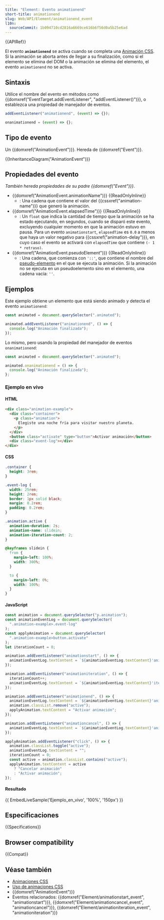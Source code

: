 ```yaml
---
title: "Element: Evento animationend"
short-title: animationend
slug: Web/API/Element/animationend_event
l10n:
  sourceCommit: 1b094710cd2816a6669ce616b6f56d0a5b25e6ad
---
```


{{APIRef}}

El evento **`animationend`** se activa cuando se completa una [Animación CSS](/es/docs/Web/CSS/CSS_animations). Si la animación se aborta antes de llegar a su finalización, como si el elemento se elimina del DOM o la animación se elimina del elemento, el evento `animationend` no se activa.

## Sintaxis

Utilice el nombre del evento en métodos como {{domxref("EventTarget.addEventListener", "addEventListener()")}}, o establezca una propiedad de manejador de eventos.

```js
addEventListener("animationend", (event) => {});

onanimationend = (event) => {};
```

## Tipo de evento

Un {{domxref("AnimationEvent")}}. Hereda de {{domxref("Event")}}.

{{InheritanceDiagram("AnimationEvent")}}

## Propiedades del evento

_También hereda propiedades de su padre {{domxref("Event")}}_.

- {{domxref("AnimationEvent.animationName")}} {{ReadOnlyInline}}
  - : Una cadena que contiene el valor del {{cssxref("animation-name")}} que generó la animación.
- {{domxref("AnimationEvent.elapsedTime")}} {{ReadOnlyInline}}
  - : Un `float` que indica la cantidad de tiempo que la animación se ha estado ejecutando, en segundos, cuando se disparó este evento, excluyendo cualquier momento en que la animación estuvo en pausa. Para un evento `animationstart`, `elapsedTime` es `0.0` a menos que haya un valor negativo para {{cssxref("animation-delay")}}, en cuyo caso el evento se activará con `elapsedTime` que contiene `(- 1 * retraso)`.
- {{domxref("AnimationEvent.pseudoElement")}} {{ReadOnlyInline}}
  - : Una cadena, que comienza con `'::'`, que contiene el nombre del [pseudo-elemento](/es/docs/Web/CSS/Pseudo-elements) en el que se ejecuta la animación. Si la animación no se ejecuta en un pseudoelemento sino en el elemento, una cadena vacía: `''`.

## Ejemplos

Este ejemplo obtiene un elemento que está siendo animado y detecta el evento `animationend`:

```js
const animated = document.querySelector(".animated");

animated.addEventListener("animationend", () => {
  console.log("Animación finalizada");
});
```

Lo mismo, pero usando la propiedad del manejador de eventos `onanimationend`:

```js
const animated = document.querySelector(".animated");

animated.onanimationend = () => {
  console.log("Animación finalizada");
};
```

### Ejemplo en vivo

#### HTML

```html
<div class="animation-example">
  <div class="container">
    <p class="animation">
      Elegiste una noche fría para visitar nuestro planeta.
    </p>
  </div>
  <button class="activate" type="button">Activar animación</button>
  <div class="event-log"></div>
</div>
```

#### CSS

```css
.container {
  height: 3rem;
}

.event-log {
  width: 25rem;
  height: 2rem;
  border: 1px solid black;
  margin: 0.2rem;
  padding: 0.2rem;
}

.animation.active {
  animation-duration: 2s;
  animation-name: slidein;
  animation-iteration-count: 2;
}

@keyframes slidein {
  from {
    margin-left: 100%;
    width: 300%;
  }

  to {
    margin-left: 0%;
    width: 100%;
  }
}
```

#### JavaScript

```js
const animation = document.querySelector("p.animation");
const animationEventLog = document.querySelector(
  ".animation-example>.event-log"
);
const applyAnimation = document.querySelector(
  ".animation-example>button.activate"
);
let iterationCount = 0;

animation.addEventListener("animationstart", () => {
  animationEventLog.textContent = `${animationEventLog.textContent}'animación iniciada' `;
});

animation.addEventListener("animationiteration", () => {
  iterationCount++;
  animationEventLog.textContent = `${animationEventLog.textContent}'iteraciones de la animación: ${iterationCount}' `;
});

animation.addEventListener("animationend", () => {
  animationEventLog.textContent = `${animationEventLog.textContent}'animación terminada'`;
  animation.classList.remove("active");
  applyAnimation.textContent = "Activar animación";
});

animation.addEventListener("animationcancel", () => {
  animationEventLog.textContent = `${animationEventLog.textContent}'animación cancelada'`;
});

applyAnimation.addEventListener("click", () => {
  animation.classList.toggle("active");
  animationEventLog.textContent = "";
  iterationCount = 0;
  const active = animation.classList.contains("active");
  applyAnimation.textContent = active
    ? "Cancelar animación"
    : "Activar animación";
});
```

#### Resultado

{{ EmbedLiveSample('Ejemplo_en_vivo', '100%', '150px') }}

## Especificaciones

{{Specifications}}

## Browser compatibility

{{Compat}}

## Véase también

- [Animaciones CSS](/es/docs/Web/CSS/CSS_animations)
- [Uso de animaciones CSS](/es/docs/Web/CSS/CSS_animations/Using_CSS_animations)
- {{domxref("AnimationEvent")}}
- Eventos relacionados: {{domxref("Element/animationstart_event", "animationstart")}}, {{domxref("Element/animationcancel_event", "animationcancel")}}, {{domxref("Element/animationiteration_event", "animationiteration")}}
